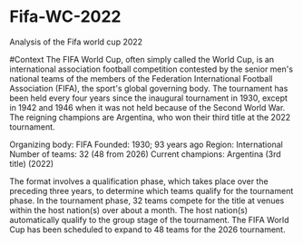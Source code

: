 # Fifa-WC-2022
Analysis of the Fifa world cup 2022

#Context
The FIFA World Cup, often simply called the World Cup, is an international association football competition contested by the senior men's national teams of the members of the Federation International Football Association (FIFA), the sport's global governing body. The tournament has been held every four years since the inaugural tournament in 1930, except in 1942 and 1946 when it was not held because of the Second World War. The reigning champions are Argentina, who won their third title at the 2022 tournament.

Organizing body: FIFA
Founded: 1930; 93 years ago
Region: International
Number of teams: 32 (48 from 2026)
Current champions: Argentina (3rd title) (2022)

The format involves a qualification phase, which takes place over the preceding three years, to determine which teams qualify for the tournament phase. In the tournament phase, 32 teams compete for the title at venues within the host nation(s) over about a month. The host nation(s) automatically qualify to the group stage of the tournament. The FIFA World Cup has been scheduled to expand to 48 teams for the 2026 tournament.
